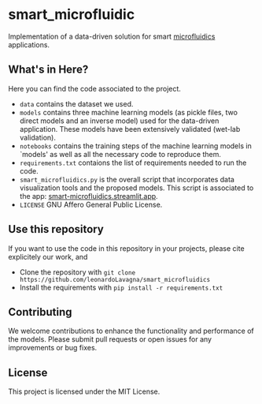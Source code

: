 # smart_microfluidic
Implementation of a data-driven solution for smart [microfluidics](https://en.wikipedia.org/wiki/Microfluidics) applications.

## What's in Here?

Here you can find the code associated to the project.
  - `data` contains the dataset we used.
  - `models` contains three  machine learning models (as pickle files, two direct models and an inverse model) used for the data-driven application. These models have been extensively validated (wet-lab validation).
  - `notebooks` contains the training steps of the machine learning models in `models' as well as all the necessary code to reproduce them.
  - `requirements.txt` contaions the list of requirements needed to run the code.
  - `smart_microfluidics.py` is the overall script that incorporates data visualization tools and the proposed models. This script is associated to the app: [smart-microfluidics.streamlit.app](https://smart-microfluidics.streamlit.app/).
  - `LICENSE` GNU Affero General Public License.

## Use this repository

If you want to use the code in this repository in your projects, please cite explicitely our work, and
* Clone the repository with `git clone https://github.com/leonardoLavagna/smart_microfluidics`
* Install the requirements with `pip install -r requirements.txt`

## Contributing
We welcome contributions to enhance the functionality and performance of the models. Please submit pull requests or open issues for any improvements or bug fixes.

## License
This project is licensed under the MIT License.
